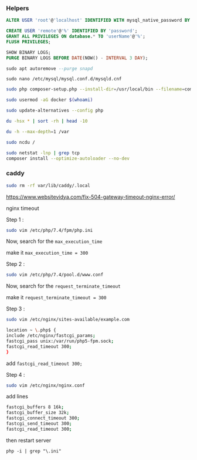 ### Helpers

```sql
ALTER USER 'root'@'localhost' IDENTIFIED WITH mysql_native_password BY '';

CREATE USER 'remote'@'%' IDENTIFIED BY 'password';
GRANT ALL PRIVILEGES ON database.* TO 'userName'@'%';
FLUSH PRIVILEGES;

SHOW BINARY LOGS;
PURGE BINARY LOGS BEFORE DATE(NOW() - INTERVAL 3 DAY);

sudo apt autoremove --purge snapd
```
`sudo nano /etc/mysql/mysql.conf.d/mysqld.cnf`

```sh
sudo php composer-setup.php --install-dir=/usr/local/bin --filename=composer

sudo usermod -aG docker $(whoami)

sudo update-alternatives --config php 

du -hsx * | sort -rh | head -10

du -h --max-depth=1 /var

sudo ncdu /

sudo netstat -lnp | grep tcp
composer install --optimize-autoloader --no-dev
```

### caddy

```sh
sudo rm -rf var/lib/caddy/.local
```


https://www.websitevidya.com/fix-504-gateway-timeout-nginx-error/ 

nginx timeout

Step 1 :
```sh
sudo vim /etc/php/7.4/fpm/php.ini
```
Now, search for the `max_execution_time`

make it `max_execution_time = 300`

Step 2 :

```sh
sudo vim /etc/php/7.4/pool.d/www.conf
```
Now, search for the `request_terminate_timeout`

make it `request_terminate_timeout = 300`

Step 3 :

```sh
sudo vim /etc/nginx/sites-available/example.com

location ~ \.php$ {
include /etc/nginx/fastcgi_params;
fastcgi_pass unix:/var/run/php5-fpm.sock;
fastcgi_read_timeout 300;
}
```
add `fastcgi_read_timeout 300;` 

Step 4 :

```sh
sudo vim /etc/nginx/nginx.conf
```
add lines

```sh
fastcgi_buffers 8 16k;
fastcgi_buffer_size 32k;
fastcgi_connect_timeout 300;
fastcgi_send_timeout 300;
fastcgi_read_timeout 300;
```

then restart server



```
php -i | grep "\.ini"
```
